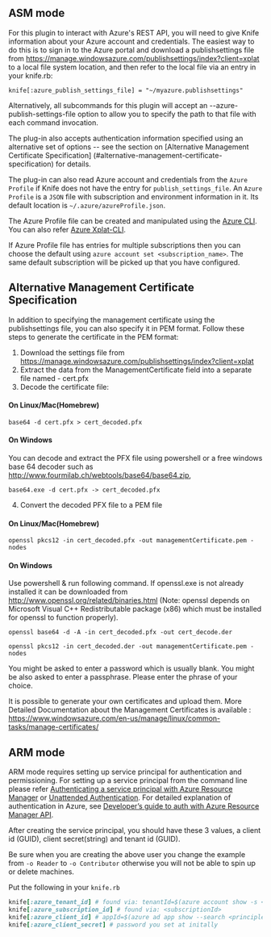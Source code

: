 ## ASM mode
For this plugin to interact with Azure's REST API, you will need to give Knife
information about your Azure account and credentials. The easiest way to do
this is to sign in to the Azure portal and download a publishsettings file
from https://manage.windowsazure.com/publishsettings/index?client=xplat to a
local file system location, and
then refer to the local file via an entry in your knife.rb:

    knife[:azure_publish_settings_file] = "~/myazure.publishsettings"

Alternatively, all subcommands for this plugin will accept an
--azure-publish-settings-file option to allow you to specify the path to that
file with each command invocation.

The plug-in also accepts authentication information specified using an
alternative set of options -- see the section on [Alternative Management
Certificate Specification] (#alternative-management-certificate-specification) for details.

The plug-in can also read Azure account and credentials from the `Azure Profile` if Knife does not have the entry for `publish_settings_file`.
An `Azure Profile` is a `JSON` file with subscription and environment information in it. Its default location is `~/.azure/azureProfile.json`.

The Azure Profile file can be created and manipulated using the [Azure CLI](http://azure.microsoft.com/en-us/documentation/articles/virtual-machines-command-line-tools/). You can
also refer [Azure Xplat-CLI](https://github.com/Azure/azure-xplat-cli#use-publish-settings-file-management-certificate-authentication).

If Azure Profile file has entries for multiple subscriptions then you can choose the default using `azure account set <subscription_name>`. The same default subscription will
be picked up that you have configured.


## Alternative Management Certificate Specification
In addition to specifying the management certificate using the publishsettings
file, you can also specify it in PEM format. Follow these steps to generate the certificate in the PEM format:

1. Download the settings file from https://manage.windowsazure.com/publishsettings/index?client=xplat
2. Extract the data from the ManagementCertificate field into a separate file named - cert.pfx
3. Decode the certificate file:

#### On Linux/Mac(Homebrew)

    base64 -d cert.pfx > cert_decoded.pfx

#### On Windows
You can decode and extract the PFX file using powershell or a free windows base 64 decoder such as http://www.fourmilab.ch/webtools/base64/base64.zip,

    base64.exe -d cert.pfx -> cert_decoded.pfx

4. Convert the decoded PFX file to a PEM file

#### On Linux/Mac(Homebrew)

    openssl pkcs12 -in cert_decoded.pfx -out managementCertificate.pem -nodes

#### On Windows
 Use powershell & run following command. If openssl.exe is not already installed it can be downloaded from http://www.openssl.org/related/binaries.html (Note: openssl depends on Microsoft Visual C++ Redistributable package (x86) which must be installed for openssl to function properly).

    openssl base64 -d -A -in cert_decoded.pfx -out cert_decode.der

    openssl pkcs12 -in cert_decoded.der -out managementCertificate.pem -nodes

You might be asked to enter a password which is usually blank.
You might be also asked to enter a passphrase. Please enter the phrase of your choice.

It is possible to generate your own certificates and upload them. More Detailed Documentation about the Management Certificates is available : https://www.windowsazure.com/en-us/manage/linux/common-tasks/manage-certificates/


## ARM mode
ARM mode requires setting up service principal for authentication and permissioning. For setting up a service principal from the command line please refer
[Authenticating a service principal with Azure Resource Manager](http://aka.ms/cli-service-principal) or
[Unattended Authentication](http://aka.ms/auth-unattended). For detailed explanation of authentication in Azure,
see [Developer’s guide to auth with Azure Resource Manager API](http://aka.ms/arm-auth-dev-guide).

After creating the service principal, you should have these 3 values, a client id (GUID), client secret(string) and tenant id (GUID).

Be sure when you are creating the above user you change the example from `-o Reader` to `-o Contributor` otherwise you will not be able
to spin up or delete machines.

Put the following in your `knife.rb`

```ruby
knife[:azure_tenant_id] # found via: tenantId=$(azure account show -s <subscriptionId> --json | jq -r '.[0].tenantId')
knife[:azure_subscription_id] # found via: <subscriptionId>
knife[:azure_client_id] # appId=$(azure ad app show --search <principleappcreated> --json | jq -r '.[0].appId')
knife[:azure_client_secret] # password you set at initally
```
